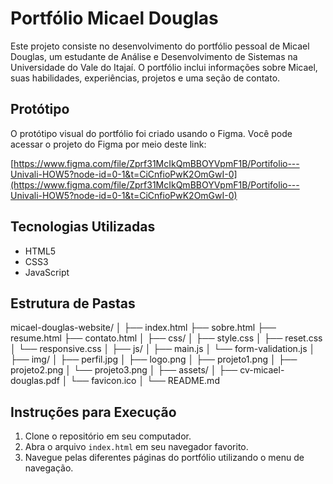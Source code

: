 # Portfólio Micael Douglas

Este projeto consiste no desenvolvimento do portfólio pessoal de Micael Douglas, um estudante de Análise e Desenvolvimento de Sistemas na Universidade do Vale do Itajaí. O portfólio inclui informações sobre Micael, suas habilidades, experiências, projetos e uma seção de contato.

## Protótipo

O protótipo visual do portfólio foi criado usando o Figma. Você pode acessar o projeto do Figma por meio deste link:

[https://www.figma.com/file/Zprf31McIkQmBBOYVpmF1B/Portifolio---Univali-HOW5?node-id=0-1&t=CiCnfioPwK2OmGwI-0](https://www.figma.com/file/Zprf31McIkQmBBOYVpmF1B/Portifolio---Univali-HOW5?node-id=0-1&t=CiCnfioPwK2OmGwI-0)

## Tecnologias Utilizadas

- HTML5
- CSS3
- JavaScript

## Estrutura de Pastas

micael-douglas-website/
│
├── index.html
├── sobre.html
├── resume.html
├── contato.html
│
├── css/
│ ├── style.css
│ ├── reset.css
│ └── responsive.css
│
├── js/
│ ├── main.js
│ └── form-validation.js
│
├── img/
│ ├── perfil.jpg
│ ├── logo.png
│ ├── projeto1.png
│ ├── projeto2.png
│ └── projeto3.png
│
├── assets/
│ ├── cv-micael-douglas.pdf
│ └── favicon.ico
│
└── README.md


## Instruções para Execução

1. Clone o repositório em seu computador.
2. Abra o arquivo `index.html` em seu navegador favorito.
3. Navegue pelas diferentes páginas do portfólio utilizando o menu de navegação.
